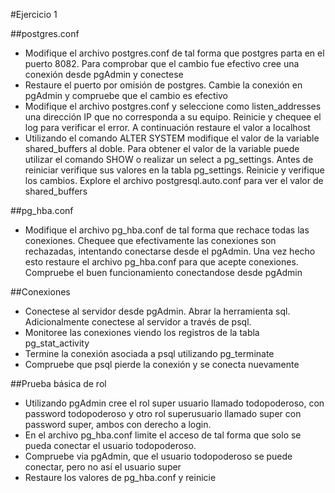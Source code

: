 #Ejercicio 1

##postgres.conf


* Modifique el archivo postgres.conf de tal forma que postgres parta en el puerto 8082. Para comprobar que el cambio fue efectivo cree una conexión desde pgAdmin y conectese
* Restaure el puerto por omisión de postgres. Cambie la conexión en pgAdmin y compruebe que el cambio es efectivo
* Modifique el archivo postgres.conf y seleccione como listen_addresses una dirección IP que no corresponda a su equipo. Reinicie y chequee el log para verificar el error. A continuación restaure el valor a localhost
* Utilizando el comando ALTER SYSTEM modifique el valor de la variable shared_buffers al doble. Para obtener el valor de la variable puede utilizar el comando SHOW o realizar un select a pg_settings. Antes de reiniciar verifique sus valores en la tabla pg_settings. Reinicie y verifique los cambios. Explore el archivo postgresql.auto.conf para ver el valor de shared_buffers

##pg_hba.conf

* Modifique el archivo pg_hba.conf de tal forma que rechace todas las conexiones. Chequee que efectivamente las conexiones son rechazadas, intentando conectarse desde el pgAdmin. Una vez hecho esto restaure el archivo pg_hba.conf para que acepte conexiones. Compruebe el buen funcionamiento conectandose desde pgAdmin

##Conexiones
* Conectese al servidor desde pgAdmin. Abrar la herramienta sql. Adicionalmente conectese al servidor a través de psql.
* Monitoree las conexiones viendo los registros de la tabla pg_stat_activity
* Termine la conexión asociada a psql utilizando pg_terminate
* Compruebe que psql pierde la conexión y se conecta nuevamente

##Prueba básica de rol 
* Utilizando pgAdmin cree el rol super usuario llamado todopoderoso, con password todopoderoso y otro rol superusuario llamado super con password super, ambos con derecho a login.
* En el archivo pg_hba.conf limite el acceso de tal forma que solo se pueda conectar el usuario todopoderoso.
* Compruebe via pgAdmin, que el usuario todopoderoso se puede conectar, pero no así el usuario super
* Restaure los valores de pg_hba.conf y reinicie